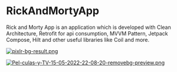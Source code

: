 # RickAndMortyApp
Rick and Morty App is an application which is developed with Clean Architecture, Retrofit for api consumption, MVVM Pattern, Jetpack Compose, Hilt and other
useful libraries like Coil and more.

[![pixlr-bg-result.png](https://i.postimg.cc/9fLRdB0Q/pixlr-bg-result.png)](https://postimg.cc/HJ7kHXbq)

[![Pel-culas-y-TV-15-05-2022-22-08-20-removebg-preview.png](https://i.postimg.cc/Sx7zs4p8/Pel-culas-y-TV-15-05-2022-22-08-20-removebg-preview.png)](https://postimg.cc/21y5cPy8)


